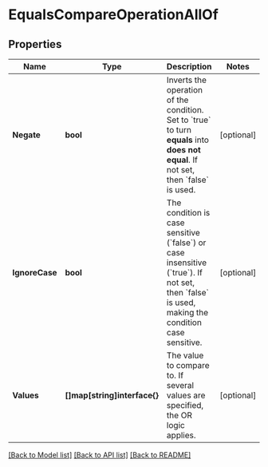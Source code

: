 # EqualsCompareOperationAllOf

## Properties

Name | Type | Description | Notes
------------ | ------------- | ------------- | -------------
**Negate** | **bool** | Inverts the operation of the condition. Set to &#x60;true&#x60; to turn **equals** into **does not equal**.    If not set, then &#x60;false&#x60; is used. | [optional] 
**IgnoreCase** | **bool** | The condition is case sensitive (&#x60;false&#x60;) or case insensitive (&#x60;true&#x60;).   If not set, then &#x60;false&#x60; is used, making the condition case sensitive. | [optional] 
**Values** | **[]map[string]interface{}** | The value to compare to.   If several values are specified, the OR logic applies. | [optional] 

[[Back to Model list]](../README.md#documentation-for-models) [[Back to API list]](../README.md#documentation-for-api-endpoints) [[Back to README]](../README.md)


